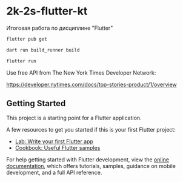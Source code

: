 # 2k-2s-flutter-kt
Итоговая работа по дисциплине "Flutter"

```bash
flutter pub get

dart run build_runner build

flutter run
```

Use free API from The New York Times Developer Network:

https://developer.nytimes.com/docs/top-stories-product/1/overview


## Getting Started

This project is a starting point for a Flutter application.

A few resources to get you started if this is your first Flutter project:

- [Lab: Write your first Flutter app](https://docs.flutter.dev/get-started/codelab)
- [Cookbook: Useful Flutter samples](https://docs.flutter.dev/cookbook)

For help getting started with Flutter development, view the
[online documentation](https://docs.flutter.dev/), which offers tutorials,
samples, guidance on mobile development, and a full API reference.
